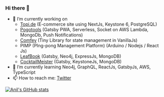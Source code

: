 ### Hi there 👋

- 🔭 I’m currently working on 
  - [Topi.de](https://topi.review.com.np/) (E-commerce site using NextJs, Keystone 6, PostgreSQL)
  - [Pogotools](https://pogotools.tk) (Gatsby PWA, Serverless, Socket on AWS Lambda, MongoDb, Push Notifications)
  - [Comfey](https://github.com/dejavu1987/comfey) (Tiny Library for state management in VanillaJs)
  - PIMP (PIng-pong Management Platform) (Arduino / Nodejs / React Js)
  - [LeafBook](https://plants.review.com.np/) (Gatsby, Neo4j, ExpressJs, MongoDB)
  - [CocktailMeister](https://cocktail.review.com.np/) (Gatsby, KeystoneJs, MongoDB)
- 🌱 I’m currently learning Neo4j, GraphQL, ReactJs, GatsbyJs, AWS, TypeScript
- 📫 How to reach me: [Twitter](https://twitter.com/dejavu1987)

[![Anil's GitHub stats](https://github-readme-stats.vercel.app/api?username=dejavu1987)](https://github.com/anuraghazra/github-readme-stats)
